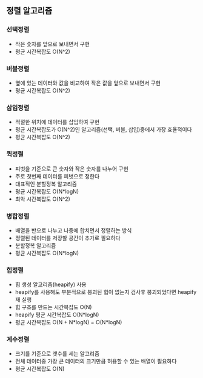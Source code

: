 ## 정렬 알고리즘

### 선택정렬

- 작은 숫자를 앞으로 보내면서 구현
- 평균 시간복잡도 O(N^2)

### 버블정렬

- 옆에 있는 데이터와 값을 비교하여 작은 값을 앞으로 보내면서 구현
- 평균 시간복잡도 O(N^2)

### 삽입정렬

- 적절한 위치에 데이터를 삽입하여 구현
- 평균 시간복잡도가 O(N^2)인 알고리즘(선택, 버블, 삽입)중에서 가장 효율적이다
- 평균 시간복잡도 O(N^2)

### 퀵정렬

- 피벗을 기준으로 큰 숫자와 작은 숫자를 나누어 구현
- 주로 첫번째 데이터를 피벗으로 정한다
- 대표적인 분할정복 알고리즘
- 평균 시간복잡도 O(N\*logN)
- 최악 시간복잡도 O(N^2)

### 병합정렬

- 배열을 반으로 나누고 나중에 합치면서 정렬하는 방식
- 정렬된 데이터를 저장할 공간이 추가로 필요하다
- 분할정복 알고리즘
- 평균 시간복잡도 O(N\*logN)

### 힙정렬

- 힙 생성 알고리즘(heapify) 사용
- heapify를 사용해도 부분적으로 붕괴된 힙이 없는지 검사후 붕괴되었다면 heapify 재 실행
- 힙 구조를 만드는 시간복잡도 O(N)
- heapify 평균 시간복잡도 O(N\*logN)
- 평균 시간복잡도 O(N + N\*logN) = O(N\*logN)

### 계수정렬

- 크기를 기준으로 갯수를 세는 알고리즘
- 전체 데이터중 가장 큰 데이터의 크기만큼 허용할 수 있는 배열이 필요하다
- 평균 시간복잡도 O(N)

